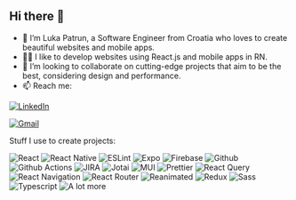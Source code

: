 ## Hi there 👋

- 👋 I’m Luka Patrun, a Software Engineer from Croatia who loves to create beautiful websites and mobile apps.
- 🧑‍💻 I like to develop websites using React.js and mobile apps in RN.
- 👯 I’m looking to collaborate on cutting-edge projects that aim to be the best, considering design and performance.
- 📫 Reach me:

<a href='https://www.linkedin.com/in/luka-patrun/' target="_blank"><img alt='LinkedIn' src='https://img.shields.io/badge/Luka%20Patrun-100000?style=for-the-badge&logo=LinkedIn&logoColor=0072b1&labelColor=ffffff&color=0072b1'/></a>

<a href='mailto:luka.patrun@gmail.com' target="_blank"><img alt='Gmail' src='https://img.shields.io/badge/Luka%20Patrun-100000?style=for-the-badge&logo=Gmail&logoColor=c71610&labelColor=ffffff&color=c71610'/></a>


Stuff I use to create projects:

<img alt='React' src='https://img.shields.io/badge/React-100000?style=for-the-badge&logo=React&logoColor=ffffff&color=347ca0'/>
<img alt='React Native' src='https://img.shields.io/badge/React%20Native-100000?style=for-the-badge&logo=React&logoColor=ffffff&color=347ca0'/>
<img alt='ESLint' src='https://img.shields.io/badge/ESlint-1?style=for-the-badge&logo=Eslint&logoColor=ffffff&color=4b32c3'/>
<img alt='Expo' src='https://img.shields.io/badge/expo-1?style=for-the-badge&logo=expo&logoColor=000000&color=ffffff'/>
<img alt='Firebase' src='https://img.shields.io/badge/firebase-1?style=for-the-badge&logo=firebase&logoColor=000000&color=ffffff'/>
<img alt='Github' src='https://img.shields.io/badge/github-1?style=for-the-badge&logo=Github&logoColor=ffffff&color=1f2328'/>
<img alt='Github Actions' src='https://img.shields.io/badge/github%20actions-1?style=for-the-badge&logo=Github-actions&logoColor=ffffff&color=1f2328'/>
<img alt='JIRA' src='https://img.shields.io/badge/jira-1?style=for-the-badge&logo=jira&logoColor=ffffff&color=0747a6'/>
<img alt='Jotai' src='https://img.shields.io/badge/Jotai-1?style=for-the-badge&logo=Jotai&logoColor=ffffff&color=dddddd'/>
<img alt='MUI' src='https://img.shields.io/badge/MUI-1?style=for-the-badge&logo=MUI&logoColor=ffffff&color=007FFF'/>
<img alt='Prettier' src='https://img.shields.io/badge/prettier-1?style=for-the-badge&logo=prettier&logoColor=ffffff&color=1a2b34'/>
<img alt='React Query' src='https://img.shields.io/badge/React%20Query-1?style=for-the-badge&logo=ReactQuery&logoColor=ffffff&color=eb5259'/>
<img alt='React Navigation' src='https://img.shields.io/badge/React%20navigation-1?style=for-the-badge&logoColor=000000&color=603cc4'/>
<img alt='React Router' src='https://img.shields.io/badge/React%20router-1?style=for-the-badge&logo=REact-Router&logoColor=000000&color=ffffff'/>
<img alt='Reanimated' src='https://img.shields.io/badge/react%20native%20reanimated-1?style=for-the-badge&logo=react-native-reanimated&logoColor=ffffff&color=772aeb'/>
<img alt='Redux' src='https://img.shields.io/badge/Redux-1?style=for-the-badge&logo=REdux&logoColor=ffffff&color=764abc'/>
<img alt='Sass' src='https://img.shields.io/badge/sass-1?style=for-the-badge&logo=sass&logoColor=ffffff&color=bf4080'/>
<img alt='Typescript' src='https://img.shields.io/badge/Typescript-1?style=for-the-badge&logo=Typescript&logoColor=ffffff&color=3178c6'/>
<img alt='A lot more' src='https://img.shields.io/badge/a%20lot%20more-1?style=for-the-badge&logo=a-lot-more&logoColor=000000&color=ffffff'/>


<!--
**lpatrun/lpatrun** is a ✨ _special_ ✨ repository because its `README.md` (this file) appears on your GitHub profile.

Here are some ideas to get you started:

- 🔭 I’m currently working on ...
- 🌱 I’m currently learning ...
- 👯 I’m looking to collaborate on ...
- 🤔 I’m looking for help with ...
- 💬 Ask me about ...
- 📫 How to reach me: ...
- ⚡ Fun fact: ...
-->
